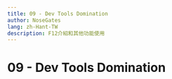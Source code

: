 ```yaml
---
title: 09 - Dev Tools Domination
author: NoseGates
lang: zh-Hant-TW
description: F12介紹和其他功能使用
---
```

# 09 - Dev Tools Domination